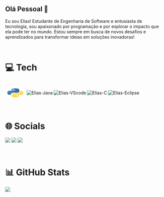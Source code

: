 ## Olá Pessoal 👋

Eu sou Elias! Estudante de Engenharia de Software e entusiasta de tecnologia, sou apaixonado por programação e por explorar o impacto que ela pode ter no mundo. Estou sempre em busca de novos desafios e aprendizados para transformar ideias em soluções inovadoras!

<br>

# 💻 Tech
<div style="display: inline_block"><br>
  <img align="center" alt="Elias-Python" height="35" width="65" src="https://raw.githubusercontent.com/devicons/devicon/master/icons/python/python-original.svg">
  <img align="center" alt="Elias-Java" height="35" width="65" src="https://cdn.jsdelivr.net/gh/devicons/devicon@latest/icons/java/java-original.svg">
  <img align="center" alt="Elias-VScode" height="35" width="65" src="https://cdn.jsdelivr.net/gh/devicons/devicon@latest/icons/vscode/vscode-original.svg" />
  <img align="center" alt="Elias-C" height="35" width="65" src="https://cdn.jsdelivr.net/gh/devicons/devicon@latest/icons/c/c-original.svg" />
  <img align="center" alt="Elias-Eclipse" height="35" width="65" src="https://cdn.jsdelivr.net/gh/devicons/devicon@latest/icons/eclipse/eclipse-original.svg" />
</div>

<br>

<br>

# 🌐 Socials

<div> 
  <a href="https://www.linkedin.com/in/elias-nascimento-53470b25b" target="_blank"><img src="https://img.shields.io/badge/-LinkedIn-%230077B5?style=for-the-badge&logo=linkedin&logoColor=white" target="_blank"></a>
 <a href="" target="_blank"><img src="https://img.shields.io/badge/Discord-7289DA?style=for-the-badge&logo=discord&logoColor=white" target="_blank"></a> 
  <a href = "mailto:elias.felype002@gmail.com"><img src="https://img.shields.io/badge/-Gmail-%23333?style=for-the-badge&logo=gmail&logoColor=white" target="_blank"></a>
</div>

<br>

<br>

# 📊 GitHub Stats
<div>
  <img height="180em" src="https://github-readme-stats.vercel.app/api?username=EliasFhub&show_icons=true&theme=dracula&include_all_commits=true&count_private=tre"/>
</div>

<!-- ![Snake animation](https://github.com/EliasFhub/EliasFhub/blob/output/github-contribution-grid-snake.svg) -->



